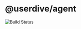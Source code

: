 # @userdive/agent

[![Build Status][travis-image]][travis-url]

[travis-image]: https://travis-ci.com/uncovertruth/agent.js.svg?token=jwBf8J1p7dtDvrhwRcod&branch=master
[travis-url]: https://travis-ci.com/uncovertruth/agent.js
